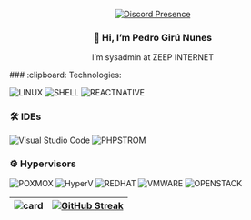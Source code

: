 <div align="center">

[![Discord Presence](https://lanyard.cnrad.dev/api/1074015828346945628)](https://discord.com/users/1074015828346945628)

### 👋 Hi, I’m Pedro Girú Nunes  
I’m sysadmin at ZEEP INTERNET

</div>
### :clipboard: Technologies:

![LINUX](https://img.shields.io/badge/Linux-FCC624?style=for-the-badge&logo=linux&logoColor=black)
![SHELL](https://img.shields.io/badge/Shell_Script-121011?style=for-the-badge&logo=gnu-bash&logoColor=white)
![REACTNATIVE](https://img.shields.io/badge/typescript-20232A?style=for-the-badge&logo=typescript&logoColor=61DAFB)

### :hammer_and_wrench: IDEs

![Visual Studio Code](https://img.shields.io/badge/VSCode-008B8B?style=for-the-badge&logo=visual-studio-code&logoColor=blue)
![PHPSTROM](https://img.shields.io/badge/PhpStorm-121011?style=for-the-badge&logo=PhpStorm&logoColor=white)

### ⚙️ Hypervisors

![POXMOX](https://img.shields.io/badge/Proxmox-E57000?style=for-the-badge&logo=proxmox&logoColor=white)
![HyperV](https://img.shields.io/badge/Hyper&#8211;V-258FFA?style=for-the-badge&logo=microsoft&logoColor=white)
![REDHAT](https://img.shields.io/badge/Red_Hat-EE0000?style=for-the-badge&logo=red-hat&logoColor=white)
![VMWARE](https://img.shields.io/badge/vmware-607078?style=for-the-badge&logo=vmware&logoColor=white)
![OPENSTACK](https://img.shields.io/badge/openstack-white?style=for-the-badge&logo=openstack&logoColor=EE0000)

|![card](https://github-readme-stats.vercel.app/api?username=pedrogiru&theme=tokyonight&show_icons=true)  | [![GitHub Streak](https://github-readme-streak-stats.herokuapp.com/?user=Pedrogiru&theme=tokyonight)](https://git.io/streak-stats)|
:------: |:------: |

